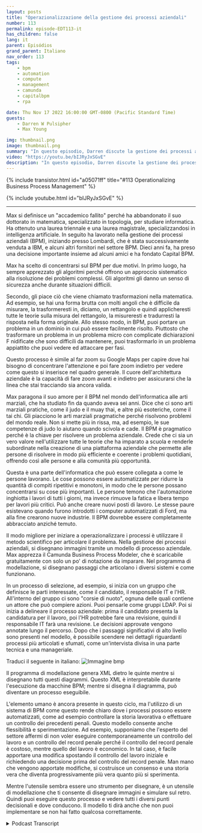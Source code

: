```yaml
---
layout: posts
title: "Operazionalizzazione della gestione dei processi aziendali"
number: 113
permalink: episode-EDT113-it
has_children: false
lang: it
parent: Episódios
grand_parent: Italiano
nav_order: 113
tags:
    - bpm
    - automation
    - compute
    - management
    - camunda
    - capitalbpm
    - rpa

date: Thu Nov 17 2022 16:00:00 GMT-0800 (Pacific Standard Time)
guests:
    - Darren W Pulsipher
    - Max Young

img: thumbnail.png
image: thumbnail.png
summary: "In questo episodio, Darren discute la gestione dei processi aziendali e l'automazione con Max Young, CEO di Capital BPM."
video: "https://youtu.be/bIJRyJxSGvE"
description: "In questo episodio, Darren discute la gestione dei processi aziendali e l'automazione con Max Young, CEO di Capital BPM."
---
```


<div>
{% include transistor.html id="a05071ff" title="#113 Operationalizing Business Process Management" %}

{% include youtube.html id="bIJRyJxSGvE" %}
</div>

---

Max si definisce un "accademico fallito" perché ha abbandonato il suo dottorato in matematica, specializzato in topologia, per studiare informatica. Ha ottenuto una laurea triennale e una laurea magistrale, specializzandosi in intelligenza artificiale. In seguito ha lavorato nella gestione dei processi aziendali (BPM), iniziando presso Lombardi, che è stata successivamente venduta a IBM, e alcuni altri fornitori nel settore BPM. Dieci anni fa, ha preso una decisione importante insieme ad alcuni amici e ha fondato Capital BPM.

Max ha scelto di concentrarsi sul BPM per due motivi. In primo luogo, ha sempre apprezzato gli algoritmi perché offrono un approccio sistematico alla risoluzione dei problemi complessi. Gli algoritmi gli danno un senso di sicurezza anche durante situazioni difficili.

Secondo, gli piace ciò che viene chiamato trasformazioni nella matematica. Ad esempio, se hai una forma brutta con molti angoli che è difficile da misurare, la trasformeresti in, diciamo, un rettangolo e quindi applicheresti tutte le teorie sulla misura del rettangolo, la misureresti e tradurresti la risposta nella forma originale. Allo stesso modo, in BPM, puoi portare un problema in un dominio in cui può essere facilmente risolto. Piuttosto che trasformare un problema in un problema micro con complicate dichiarazioni F nidificate che sono difficili da mantenere, puoi trasformarlo in un problema appiattito che puoi vedere ed attaccare per fasi.

Questo processo è simile al far zoom su Google Maps per capire dove hai bisogno di concentrare l'attenzione e poi fare zoom indietro per vedere come questo si inserisce nel quadro generale. Il cuore dell'architettura aziendale è la capacità di fare zoom avanti e indietro per assicurarsi che la linea che stai tracciando sia ancora valida.

Max paragona il suo amore per il BPM nel mondo dell'informatica alle arti marziali, che ha studiato fin da quando aveva sei anni. Dice che ci sono arti marziali pratiche, come il judo e il muay thai, e altre più esoteriche, come il tai chi. Gli piacciono le arti marziali pragmatiche perché risolvono problemi del mondo reale. Non si mette più in rissa, ma, ad esempio, le sue competenze di judo lo aiutano quando scivola e cade. Il BPM è pragmatico perché è la chiave per risolvere un problema aziendale. Crede che ci sia un vero valore nell'utilizzare tutte le teorie che ha imparato a scuola e renderle subordinate nella creazione di una piattaforma aziendale che permette alle persone di risolvere in modo più efficiente e coerente i problemi quotidiani, offrendo così alle persone e alla comunità più opportunità.

Questa è una parte dell'informatica che può essere collegata a come le persone lavorano. Le cose possono essere automatizzate per ridurre la quantità di compiti ripetitivi e monotoni, in modo che le persone possano concentrarsi su cose più importanti. Le persone temono che l'automazione inghiotta i lavori di tutti i giorni, ma invece rimuove la fatica e libera tempo per lavori più critici. Può anche creare nuovi posti di lavoro. Le stesse paure esistevano quando furono introdotti i computer automatizzati di Ford, ma alla fine crearono nuove industrie. Il BPM dovrebbe essere completamente abbracciato anziché temuto.

Il modo migliore per iniziare a operazionalizzare i processi è utilizzare il metodo scientifico per articolare il problema. Nella gestione dei processi aziendali, si disegnano immagini tramite un modello di processo aziendale. Max apprezza il Camunda Business Process Modeler, che è scaricabile gratuitamente con solo un po' di notazione da imparare. Nel programma di modellazione, si disegnano passaggi che articolano i diversi sistemi e come funzionano.

In un processo di selezione, ad esempio, si inizia con un gruppo che definisce le parti interessate, come il candidato, il responsabile IT e l'HR. All'interno del gruppo ci sono "corsie di nuoto", ognuna delle quali contiene un attore che può compiere azioni. Puoi pensarle come gruppi LDAP. Poi si inizia a delineare il processo aziendale: prima il candidato presenta la candidatura per il lavoro, poi l'HR potrebbe fare una revisione, quindi il responsabile IT farà una revisione. Le decisioni approvate vengono annotate lungo il percorso. Dopo che i passaggi significativi di alto livello sono presenti nel modello, è possibile scendere nei dettagli riguardanti processi più articolati e sfumati, come un'intervista divisa in una parte tecnica e una manageriale.

Traduci il seguente in italiano: ![Immagine bmp](./bpm.png)

Il programma di modellazione genera XML dietro le quinte mentre si disegnano tutti questi diagrammi. Questo XML è interpretabile durante l'esecuzione da macchine BPM; mentre si disegna il diagramma, può diventare un processo eseguibile.

L'elemento umano è ancora presente in questo ciclo, ma l'utilizzo di un sistema di BPM come questo rende chiaro dove i processi possono essere automatizzati, come ad esempio controllare la storia lavorativa o effettuare un controllo dei precedenti penali. Questo modello consente anche flessibilità e sperimentazione. Ad esempio, supponiamo che l'esperto del settore affermi di non voler eseguire contemporaneamente un controllo del lavoro e un controllo del record penale perché il controllo del record penale è costoso, mentre quello del lavoro è economico. In tal caso, è facile apportare una modifica spostando il controllo del lavoro iniziale e richiedendo una decisione prima del controllo del record penale. Man mano che vengono apportate modifiche, si costruisce un consenso e una storia vera che diventa progressivamente più vera quanto più si sperimenta.

Mentre l'utensile sembra essere uno strumento per disegnare, è un utensile di modellazione che ti consente di disegnare immagini e simulare sul retro. Quindi puoi eseguire questo processo e vedere tutti i diversi punti decisionali e dove conducono. Il modello ti dirà anche che non puoi implementare se non hai fatto qualcosa correttamente.



<details>
<summary> Podcast Transcript </summary>

<p></p>

</details>
